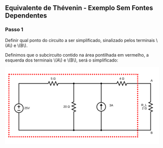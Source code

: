 ## Equivalente de Thévenin - Exemplo Sem Fontes Dependentes

<div class="grid-50-50">
<div class="grid-element">

### Passo 1

Definir qual ponto do circuito a ser simplificado, sinalizado pelos terminais \\(A\\) e \\(B\\).

Definimos que o subcircuito contido na área pontilhada em vermelho, a esquerda dos terminais \\(A\\) e \\(B\\), será o simplificado:

</div>
<div class="grid-element">

<div class="grid-element-mid-aligned">

<!-- _class: transparent -->
![](./img/thevenin-exemplo-1-passo-1.svg)

</div>

</div>
</div>
